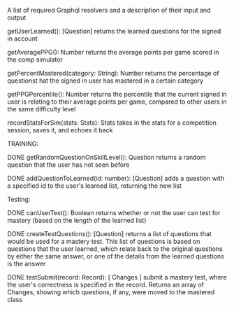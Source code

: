 
A list of required Graphql resolvers and a description of their input and output


getUserLearned(): [Question]
returns the learned questions for the signed in account


getAveragePPG(): Number
returns the average points per game scored in the comp simulator


getPercentMastered(category: String): Number
returns the percentage of questionst hat the signed in user has mastered in a certain category


getPPGPercentile(): Number
returns the percentile that the current signed in user is relating to their average points per game, compared to other users in the same difficulty level

recordStatsForSim(stats: Stats): Stats
takes in the stats for a competition session, saves it, and echoes it back



TRAINING:


DONE getRandomQuestionOnSkillLevel(): Question
returns a random question that the user has not seen before

DONE addQuestionToLearned(id: number): [Question]
adds a question with a specified id to the user's learned list, returning the new list


Testing:


DONE canUserTest(): Boolean
returns whether or not the user can test for mastery (based on the length of the learned list)

DONE createTestQuestions(): [Question]
returns a list of questions that would be used for a mastery test. This list of questions is based on questions that the user learned, which relate back to the original questions by either the same answer, or one of the details from the learned questions is the answer

DONE testSubmit(record: Record): [ Changes ]
submit a mastery test, where the user's correctness is specified in the record. Returns an array of Changes, showing which questions, if any, were moved to the mastered class


